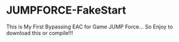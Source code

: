 # JUMPFORCE-FakeStart

This is My First Bypassing EAC for Game JUMP Force... So Enjoy to download this or compile!!!
